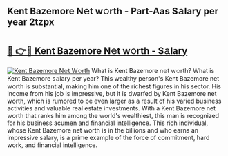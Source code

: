 ## Kent Bazemore N𝚎t w𝚘rth - Part-Aas S𝚊lary per year 2tzpx

# <h2><a href="http://gc0f61.nevu.top/?p=Kent+Bazemore">🔗 👉🔴 Kent Bazemore N𝚎t w𝚘rth - S𝚊lary</a></h2>

[![Kent Bazemore N𝚎t W𝚘rth](https://i.imgur.com/Oavwk0R.jpeg)](http://gc0f61.nevu.top/?p=Kent+Bazemore)
What is Kent Bazemore n𝚎t w𝚘rth? What is Kent Bazemore s𝚊lary per year?
This wealthy person's Kent Bazemore net worth is substantial, making him one of the richest figures in his sector. His income from his job is impressive, but it is dwarfed by Kent Bazemore net worth, which is rumored to be even larger as a result of his varied business activities and valuable real estate investments. With a Kent Bazemore net worth that ranks him among the world's wealthiest, this man is recognized for his business acumen and financial intelligence. This rich individual, whose Kent Bazemore net worth is in the billions and who earns an impressive salary, is a prime example of the force of commitment, hard work, and financial intelligence.
